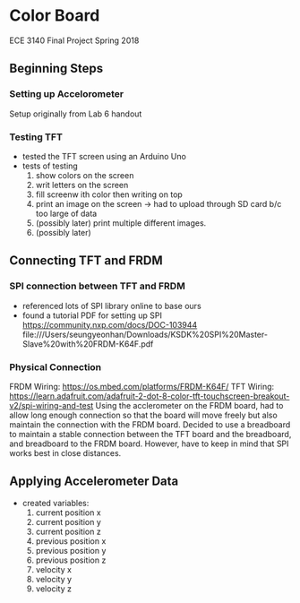 # Color Board 
ECE 3140 Final Project Spring 2018

## Beginning Steps
### Setting up Accelorometer
Setup originally from Lab 6 handout
### Testing TFT
- tested the TFT screen using an Arduino Uno
- tests of testing
  1. show colors on the screen
  2. writ letters on the screen
  3. fill screenw ith color then writing on top
  4. print an image on the screen
     -> had to upload through SD card b/c too large of data
  5. (possibly later) print multiple different images. 
  6. (possibly later) 
 
## Connecting TFT and FRDM   
### SPI connection between TFT and FRDM
- referenced lots of SPI library online to base ours
- found a tutorial PDF for setting up SPI
    https://community.nxp.com/docs/DOC-103944
    file:///Users/seungyeonhan/Downloads/KSDK%20SPI%20Master-Slave%20with%20FRDM-K64F.pdf
### Physical Connection
FRDM Wiring: https://os.mbed.com/platforms/FRDM-K64F/
TFT Wiring: https://learn.adafruit.com/adafruit-2-dot-8-color-tft-touchscreen-breakout-v2/spi-wiring-and-test
Using the acclerometer on the FRDM board, had to allow long enough connection so that the board will move freely but also maintain the connection with the FRDM board. Decided to use a breadboard to maintain a stable connection between the TFT board and the breadboard, and breadboard to the FRDM board. However, have to keep in mind that SPI works best in close distances. 

## Applying Accelerometer Data
- created variables:
  1. current position x
  2. current position y
  3. current position z
  4. previous position x
  5. previous position y
  6. previous position z
  7. velocity x
  8. velocity y
  9. velocity z
